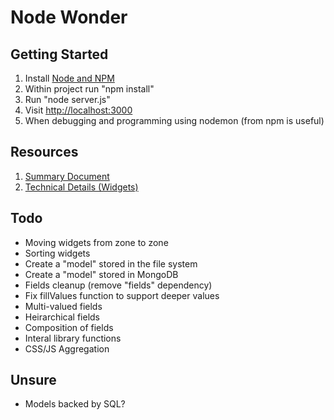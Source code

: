 Node Wonder
===
## Getting Started
1. Install [Node and NPM](http://nodejs.org/download/)
2. Within project run "npm install"
3. Run "node server.js"
4. Visit [http://localhost:3000](http://localhost:3000)
5. When debugging and programming using nodemon (from npm is useful)

## Resources
1. [Summary Document](https://docs.google.com/document/d/1P1b4pfQa47nQUJXY59b_krdVow_mTHNrgHb6wNWI1Tg)
2. [Technical Details (Widgets)](https://docs.google.com/document/d/1LL-SGv9wvnWPT5aZLaNGSyzU45xC27R1-6Fz67FupAo)

## Todo
* Moving widgets from zone to zone
* Sorting widgets
* Create a "model" stored in the file system
* Create a "model" stored in MongoDB
* Fields cleanup (remove "fields" dependency)
* Fix fillValues function to support deeper values
* Multi-valued fields
* Heirarchical fields
* Composition of fields
* Interal library functions
* CSS/JS Aggregation

## Unsure
* Models backed by SQL?

